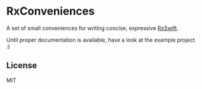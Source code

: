 # RxConveniences

A set of small conveniences for writing concise, expressive [RxSwift](https://github.com/ReactiveX/RxSwift).

Until proper documentation is available, have a look at the example project. :)

## License

MIT
